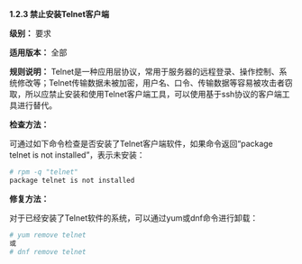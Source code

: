 **1.2.3 禁止安装Telnet客户端**

**级别：** 要求

**适用版本：** 全部

**规则说明：** 
Telnet是一种应用层协议，常用于服务器的远程登录、操作控制、系统修改等；Telnet传输数据未被加密，用户名、口令、传输数据等容易被攻击者窃取，所以应禁止安装和使用Telnet客户端工具，可以使用基于ssh协议的客户端工具进行替代。

**检查方法：**

可通过如下命令检查是否安装了Telnet客户端软件，如果命令返回“package telnet is not installed”，表示未安装：

```bash
# rpm -q "telnet"
package telnet is not installed
```
**修复方法：**

对于已经安装了Telnet软件的系统，可以通过yum或dnf命令进行卸载：

```bash
# yum remove telnet
或
# dnf remove telnet
```